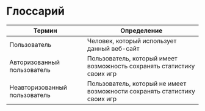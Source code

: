 #  Глоссарий

| Термин| Определение |
| ------ | ------ |
| Пользователь | Человек, который использует данный веб-сайт |
| Авторизованный пользователь | Пользователь, который имеет возможность сохранять статистику своих игр |
| Неавторизованный пользователь | Пользователь, который не имеет возможности сохранять статистику своих игр |
